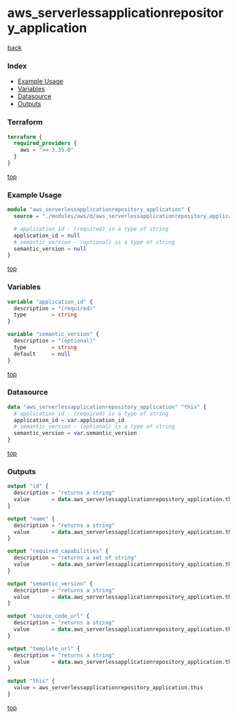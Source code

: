 # aws_serverlessapplicationrepository_application

[back](../aws.md)

### Index

- [Example Usage](#example-usage)
- [Variables](#variables)
- [Datasource](#datasource)
- [Outputs](#outputs)

### Terraform

```terraform
terraform {
  required_providers {
    aws = ">= 3.35.0"
  }
}
```

[top](#index)

### Example Usage

```terraform
module "aws_serverlessapplicationrepository_application" {
  source = "./modules/aws/d/aws_serverlessapplicationrepository_application"

  # application_id - (required) is a type of string
  application_id = null
  # semantic_version - (optional) is a type of string
  semantic_version = null
}
```

[top](#index)

### Variables

```terraform
variable "application_id" {
  description = "(required)"
  type        = string
}

variable "semantic_version" {
  description = "(optional)"
  type        = string
  default     = null
}
```

[top](#index)

### Datasource

```terraform
data "aws_serverlessapplicationrepository_application" "this" {
  # application_id - (required) is a type of string
  application_id = var.application_id
  # semantic_version - (optional) is a type of string
  semantic_version = var.semantic_version
}
```

[top](#index)

### Outputs

```terraform
output "id" {
  description = "returns a string"
  value       = data.aws_serverlessapplicationrepository_application.this.id
}

output "name" {
  description = "returns a string"
  value       = data.aws_serverlessapplicationrepository_application.this.name
}

output "required_capabilities" {
  description = "returns a set of string"
  value       = data.aws_serverlessapplicationrepository_application.this.required_capabilities
}

output "semantic_version" {
  description = "returns a string"
  value       = data.aws_serverlessapplicationrepository_application.this.semantic_version
}

output "source_code_url" {
  description = "returns a string"
  value       = data.aws_serverlessapplicationrepository_application.this.source_code_url
}

output "template_url" {
  description = "returns a string"
  value       = data.aws_serverlessapplicationrepository_application.this.template_url
}

output "this" {
  value = aws_serverlessapplicationrepository_application.this
}
```

[top](#index)